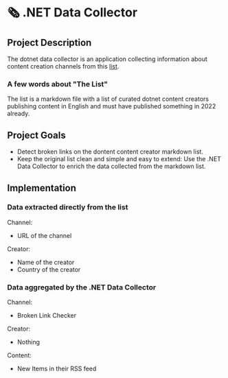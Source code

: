 
# 🗞️ .NET Data Collector

## Project Description

The dotnet data collector is an application collecting information about content creation channels from this [list](https://github.com/matthiasjost/dotnet-content-creators).

### A few words about "The List"
The list is a markdown file with a list of curated dotnet content creators publishing content in English and must have published something in 2022 already.

## Project Goals
* Detect broken links on the dontent content creator markdown list.
* Keep the original list clean and simple and easy to extend: Use the .NET Data Collector to enrich the data collected from the markdown list.

## Implementation

### Data extracted directly from the list

Channel:
* URL of the channel 

Creator:
* Name of the creator
* Country of the creator

### Data aggregated by the .NET Data Collector

Channel:
* Broken Link Checker

Creator:
* Nothing

Content:
* New Items in their RSS feed


